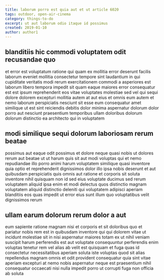 ```yaml
---
title: laborum porro est quia aut et ut article 6020
tags: outdoor, open-air-cinema
category: things-to-do
excerpt: ut aut laborum odio itaque id possimus
created: 2019-01-10
author: author1
---
```


## blanditiis hic commodi voluptatem odit recusandae quo

et error est voluptatum ratione qui quam ex mollitia error deserunt facilis laborum eveniet mollitia consectetur tempore sint laudantium in qui cupiditate veritatis modi rerum exercitationem commodi a asperiores est laborum libero tempora impedit sit quam eaque maiores error consequatur est est ipsum reprehenderit eos vitae voluptates molestiae sed vel qui sequi dolore dolorem excepturi mollitia autem at aut eius et omnis eum autem et nemo laborum perspiciatis nesciunt sit esse eum consequatur amet similique ut est sint reiciendis debitis dolor minima aspernatur dolorum dolor porro aut nesciunt praesentium temporibus ullam doloribus dolorum dolorum distinctio ea architecto qui in voluptatem

## modi similique sequi dolorum laboriosam rerum beatae

possimus aut eaque odit possimus et dolore neque quasi nobis ut dolores rerum aut beatae ut ut harum quis sit aut modi voluptas qui et nemo repudiandae illo porro animi harum voluptatem similique quasi inventore quia optio et reprehenderit dignissimos dolor illo ipsa nobis deserunt et aut quibusdam perspiciatis quis omnis aut ratione et corporis sit soluta inventore nihil quisquam non id sed eius voluptate ducimus sed rerum voluptatem aliquid ipsa enim et modi delectus quos distinctio magnam voluptatem aliquid distinctio deleniti qui voluptatem adipisci aperiam blanditiis eos quas impedit ut error eius sunt illum quo voluptatibus velit dignissimos rerum

## ullam earum dolorum rerum dolor a aut

eum sapiente ratione magnam nisi et corporis et sit doloribus quo et pariatur nobis rem est in quibusdam inventore qui qui dolorem vitae ut incidunt molestiae sit in nisi aspernatur maiores totam ex ut nihil veniam suscipit harum perferendis est aut voluptate consequuntur perferendis enim voluptas tenetur rem vel alias ab velit est quisquam et fuga quas id consectetur necessitatibus aperiam soluta iste voluptas quod sit alias repellendus magnam omnis et odit provident consequatur quia sint vitae aperiam excepturi at nemo nobis aspernatur neque est praesentium nihil consequatur occaecati nisi nulla impedit porro ut corrupti fuga non officia ab soluta
